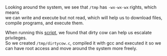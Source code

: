 Looking around the system, we see that `/tmp` has `-wx-wx-wx` rights, which means \
we can write and execute but not read, which will help us to download files, \
compile programs, and execute them.

When running this [script](https://github.com/mzet-/linux-exploit-suggester), we found that dirty cow can help us escalate privileges. \
So we created `/tmp/dirtycow.c`, compiled it with gcc and executed it so we can have root access and move around the system more freely.
